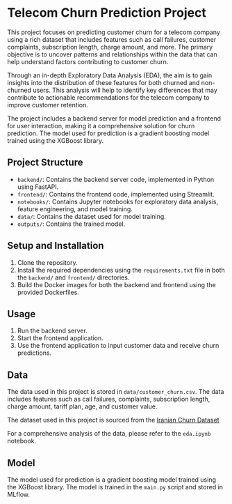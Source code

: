 # Telecom Churn Prediction Project

This project focuses on predicting customer churn for a telecom company using a rich dataset that includes features such as call failures, customer complaints, subscription length, charge amount, and more. The primary objective is to uncover patterns and relationships within the data that can help understand factors contributing to customer churn.

Through an in-depth Exploratory Data Analysis (EDA), the aim is to gain insights into the distribution of these features for both churned and non-churned users. This analysis will help to identify key differences that may contribute to actionable recommendations for the telecom company to improve customer retention.

The project includes a backend server for model prediction and a frontend for user interaction, making it a comprehensive solution for churn prediction. The model used for prediction is a gradient boosting model trained using the XGBoost library.



## Project Structure

- `backend/`: Contains the backend server code, implemented in Python using FastAPI.
- `frontend/`: Contains the frontend code, implemented using Streamlit.
- `notebooks/`: Contains Jupyter notebooks for exploratory data analysis, feature engineering, and model training.
- `data/`: Contains the dataset used for model training.
- `outputs/`: Contains the trained model.

## Setup and Installation

1. Clone the repository.
2. Install the required dependencies using the `requirements.txt` file in both the `backend/` and `frontend/` directories.
3. Build the Docker images for both the backend and frontend using the provided Dockerfiles.

## Usage

1. Run the backend server.
2. Start the frontend application.
3. Use the frontend application to input customer data and receive churn predictions.

## Data

The data used in this project is stored in `data/customer_churn.csv`. The data includes features such as call failures, complaints, subscription length, charge amount, tariff plan, age, and customer value.

The dataset used in this project is sourced from the [Iranian Churn Dataset](https://archive.ics.uci.edu/dataset/563/iranian+churn+dataset)

For a comprehensive analysis of the data, please refer to the `eda.ipynb` notebook.

## Model

The model used for prediction is a gradient boosting model trained using the XGBoost library. The model is trained in the `main.py` script and stored in MLflow.
